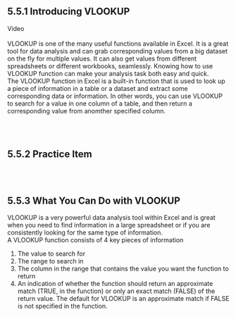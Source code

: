 ## 5.5.1 Introducing VLOOKUP

Video
<br/><br/>
VLOOKUP is one of the many useful functions available in Excel. It is a great tool for data analysis and can grab corresponding values from a big dataset on the fly for multiple values. It can also get values from different spreadsheets or different workbooks, seamlessly. Knowing how to use VLOOKUP function can make your analysis task both easy and quick.
<br/>
The VLOOKUP function in Excel is a built-in function that is used to look up a piece of information in a table or a dataset and extract some corresponding data or information. In other words, you can use VLOOKUP to search for a value in one column of a table, and then return a corresponding value from anomther specified column.

<br/><br/>

## 5.5.2 Practice Item

<br/><br/>

## 5.5.3 What You Can Do with VLOOKUP
VLOOKUP is a very powerful data analysis tool within Excel and is great when you need to find information in a large spreadsheet or if you are consistently looking for the same type of information.
<br/>
A VLOOKUP function consists of 4 key pieces of information

1. The value to search for
2. The range to search in
3. The column in the range that contains the value you want the function to return
4. An indication of whether the function should return an approximate match (TRUE, in the function) or only an exact match (FALSE) of the return value. The default for VLOOKUP is an approximate match if FALSE is not specified in the function.
